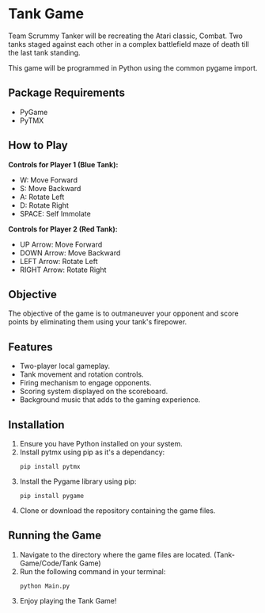 # Tank Game

Team Scrummy Tanker will be recreating the Atari classic, Combat. Two tanks staged against each other in a complex battlefield maze of death till the last tank standing.

This game will be programmed in Python using the common pygame import.

## Package Requirements

- PyGame
- PyTMX

## How to Play

**Controls for Player 1 (Blue Tank):**
- W: Move Forward
- S: Move Backward
- A: Rotate Left
- D: Rotate Right
- SPACE: Self Immolate

**Controls for Player 2 (Red Tank):**
- UP Arrow: Move Forward
- DOWN Arrow: Move Backward
- LEFT Arrow: Rotate Left
- RIGHT Arrow: Rotate Right

## Objective

The objective of the game is to outmaneuver your opponent and score points by eliminating them using your tank's firepower.

## Features

- Two-player local gameplay.
- Tank movement and rotation controls.
- Firing mechanism to engage opponents.
- Scoring system displayed on the scoreboard.
- Background music that adds to the gaming experience.

## Installation

1. Ensure you have Python installed on your system.
2. Install pytmx using pip as it's a dependancy:
   ```
   pip install pytmx
   ```
4. Install the Pygame library using pip:
   ```
   pip install pygame
   ```
5. Clone or download the repository containing the game files.

## Running the Game

1. Navigate to the directory where the game files are located. (Tank-Game/Code/Tank Game)
2. Run the following command in your terminal:
   ```
   python Main.py
   ```
3. Enjoy playing the Tank Game!

